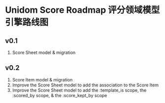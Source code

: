 # Unidom Score Roadmap 评分领域模型引擎路线图

## v0.1
1. Score Sheet model & migration

## v0.2
1. Score Item model & migration
2. Improve the Score Sheet model to add the association to the Score Item
3. Improve the Score Sheet model to add the :template_is scope, the :scored_by scope, & the :score_kept_by scope
